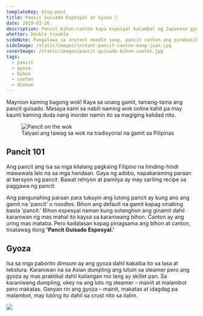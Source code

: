 ```yaml
---
templateKey: blog-post
title: Pancit Guisado Espesyal at Gyoza 🥢
date: 2019-03-26
description: Pancit bihon-canton kaya espesyal katambal ng Japanese gyoza
whetter: Double trouble
sideNote: Pangalawa sa instant noodle soup, pancit canton ang pinakasikat na instant noodle sa Filipinas. Instant itong almusal at meryenda. Masarap itong palaman sa pandesal at ulam pa nga sa kanin!
sideImage: /static/images/instant-pancit-canton-mang-juan.jpg
coverImage: /static/images/pancit-guisado-bihon-canton.jpg
tags:
  - pancit
  - gyoza
  - bihon
  - canton
  - dimsum
---
```


Mayroon kaming bagong wok! Kaya sa unang gamit, tamang-tama ang pancit guisado. Masaya kami sa nabili naming wok online kahit pa may kaunti kaming duda nang inorder namin ito sa magiging kalidad nito.

<figure>
  <img src="/static/images/panict-wok.jpg?nf_resize=fit&w=960" alt="Pancit on the wok">
  <figcaption>Talyasi ang tawag sa wok na tradisyonal na gamit sa Pilipinas</figcaption>
</figure>

## Pancit 101

Ang pancit ang isa sa mga kilalang pagkaing Filipino na hinding-hindi mawawala lalo na sa mga handaan. Gaya ng adobo, napakaraming paraan at bersyon ng pancit. Bawat rehiyon at pamilya ay may sariling recipe sa paggawa ng pancit.

Ang pangunahing paraan para tukuyin ang lutong pancit ay kung ano ang gamit na 'pancit' o noodles. Bihon ang default na gamit kapag sinabing basta 'pancit.' Bihon espesyal naman kung sotanghon ang ginamit dahil karaniwan ng mas mahal ito kaysa sa karaniwang bihon. Canton ay ang uring mas mataba. Pero kadalasan kapag pinagsama ang bihon at canton, tinatawag itong **'Pancit Guisado Espesyal.'**

## Gyoza

Isa sa mga paborito dimsum ay ang gyoza dahil kakaiba ito sa lasa at tekstura. Karaniwan na sa Asian dumpling ang lutuin sa steamer pero ang gyoza ay mas praktikal dahil kailangan mo lang ay skillet pan. Sa karaniwang dumpling, okey na ang luto ng steamer – mainit at malambot pero makatas. Ganyan rin ang gyoza – mainit, makatas at idagdag pa malambot, may lutóng ito dahil sa crust nito sa ilalim.

<img src="/static/images/gyoza-cooking.jpg?nf_resize=fit&w=960">

